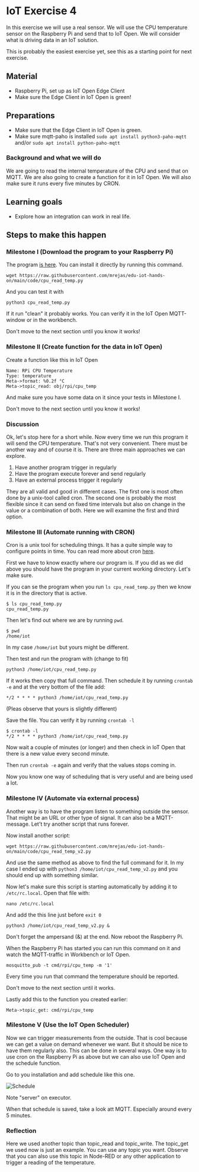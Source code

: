 # IoT Exercise 4

In this exercise we will use a real sensor. We will use the CPU temperature sensor on the Raspberry Pi and send that to IoT Open. We will consider what is driving data in an IoT solution.

This is probably the easiest exercise yet, see this as a starting point for next exercise.

## Material

- Raspberry Pi, set up as IoT Open Edge Client
- Make sure the Edge Client in IoT Open is green!

## Preparations

- Make sure that the Edge Client in IoT Open is green.
- Make sure mqtt-paho is installed `sudo apt install python3-paho-mqtt` and/or `sudo apt install python-paho-mqtt`

### Background and what we will do

We are going to read the internal temperature of the CPU and send that on MQTT. We are also going to create a function for it in IoT Open. We will also make sure it runs every five minutes by CRON.

## Learning goals

- Explore how an integration can work in real life.

## Steps to make this happen

### Milestone I (Download the program to your Raspberry Pi)

The program [is here](../code/cpu_read_temp.py). You can install it directly by running this command.

```
wget https://raw.githubusercontent.com/mrejas/edu-iot-hands-on/main/code/cpu_read_temp.py
```

And you can test it with

```
python3 cpu_read_temp.py
```

If it run "clean" it probably works. You can verify it in the IoT Open MQTT-window or in the workbench.


Don't move to the next section until you know it works!


### Milestone II (Create function for the data in IoT Open)

Create a function like this in IoT Open

```
Name: RPi CPU Temperature
Type: temperature
Meta->format: %0.2f °C
Meta->topic_read: obj/rpi/cpu_temp
```
And make sure you have some data on it since your tests in Milestone I.

Don't move to the next section until you know it works!

### Discussion

Ok, let's stop here for a short while. Now every time we run this program it will send the CPU temperature. That's not very convenient. There must be another way and of course it is. There are three main approaches we can explore.

1. Have another program trigger in regularly
1. Have the program execute forever and send regularly
1. Have an external process trigger it regularly

They are all valid and good in different cases. The first one is most often done by a unix-tool called cron. The second one is probably the most flexible since it can send on fixed time intervals but also on change in the value or a combination of both. Here we will examine the first and third option.


### Milestone III (Automate running with CRON)

Cron is a unix tool for scheduling things. It has a quite simple way to configure points in time. You can read more about cron [here](https://www.geeksforgeeks.org/crontab-in-linux-with-examples/). 

First we have to know exactly where our program is. If you did as we did above you should have the program in your current working directory. Let's make sure.

If you can se the program when you run `ls cpu_read_temp.py` then we know it is in the directory that is active.

```
$ ls cpu_read_temp.py 
cpu_read_temp.py
```

Then let's find out where we are by running `pwd`.

```
$ pwd
/home/iot
```

In my case `/home/iot` but yours might be different.

Then test and run the program with (change to fit)

```
python3 /home/iot/cpu_read_temp.py
```

If it works then copy that full command. Then schedule it by running `crontab -e` and at the very bottom of the file add:

```
*/2 * * * * python3 /home/iot/cpu_read_temp.py
```

(Pleas observe that yours is slightly different)

Save the file. You can verify it by running `crontab -l`

```
$ crontab -l
*/2 * * * * python3 /home/iot/cpu_read_temp.py
```

Now wait a couple of minutes (or longer) and then check in IoT Open that there is a new value every second minute.

Then run  `crontab -e` again and verify that the values stops coming in.

Now you know one way of scheduling that is very useful and are being used a lot.

### Milestone IV (Automate via external process)

Another way is to have the program listen to something outside the sensor. That might be an URL or other type of signal. It can also be a MQTT-message. Let't try another script that runs forever.

Now install another script:

```
wget https://raw.githubusercontent.com/mrejas/edu-iot-hands-on/main/code/cpu_read_temp_v2.py
```

And use the same method as above to find the full command for it. In my case I ended up with `python3 /home/iot/cpu_read_temp_v2.py` and you should end up with something similar.

Now let's make sure this script is starting automatically by adding it to `/etc/rc.local`. Open that file with:

```
nano /etc/rc.local
```

And add the this line just before `exit 0`

```
python3 /home/iot/cpu_read_temp_v2.py &
```

Don't forget the ampersand (&) at the end. Now reboot the Raspberry Pi.

When the Raspberry Pi has started you can run this command on it and watch the MQTT-traffic in Workbench or IoT Open.

```
mosquitto_pub -t cmd/rpi/cpu_temp -m '1'
```

Every time you run that command the temperature should be reported.

Don't move to the next section until it works.

Lastly add this to the function you created earlier:

```
Meta->topic_get: cmd/rpi/cpu_temp
```

### Milestone V (Use the IoT Open Scheduler)

Now we can trigger measurements from the outside. That is cool because we can get a value on demand whenever we want. But it should be nice to have them regularly also. This can be done in several ways. One way is to use cron on the Raspberry Pi as above but we can also use IoT Open and the schedule function.

Go to you installation and add schedule like this one.

![Schedule](../images/exercise-4-schedule.png)

Note "server" on executor.

When that schedule is saved, take a look att MQTT. Especially around every 5 minutes.


### Reflection

Here we used another topic than topic_read and topic_write. The topic_get we used now is just an example. You can use any topic you want. Observe that you can also use this topic in Node-RED or any other application to trigger a reading of the temperature.